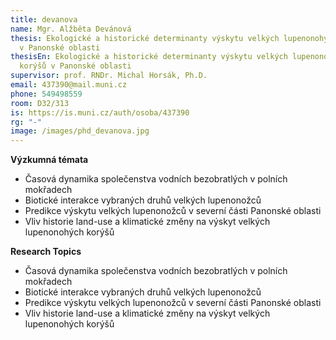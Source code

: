 ```yaml
---
title: devanova
name: Mgr. Alžběta Devánová
thesis: Ekologické a historické determinanty výskytu velkých lupenonohých korýšů
  v Panonské oblasti
thesisEn: Ekologické a historické determinanty výskytu velkých lupenonohých
  korýšů v Panonské oblasti
supervisor: prof. RNDr. Michal Horsák, Ph.D.
email: 437390@mail.muni.cz
phone: 549498559
room: D32/313
is: https://is.muni.cz/auth/osoba/437390
rg: "-"
image: /images/phd_devanova.jpg
---
```

<div class="cz">

**Výzkumná témata**

* Časová dynamika společenstva vodních bezobratlých v polních mokřadech
* Biotické interakce vybraných druhů velkých lupenonožců
* Predikce výskytu velkých lupenonožců v severní části Panonské oblasti
* Vliv historie land-use a klimatické změny na výskyt velkých lupenonohých korýšů

</div>

<div class="en">

**Research Topics**

* Časová dynamika společenstva vodních bezobratlých v polních mokřadech
* Biotické interakce vybraných druhů velkých lupenonožců
* Predikce výskytu velkých lupenonožců v severní části Panonské oblasti
* Vliv historie land-use a klimatické změny na výskyt velkých lupenonohých korýšů

</div>